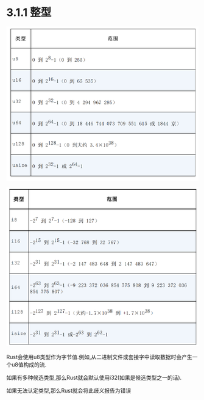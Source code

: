 # 3.1.1 整型

![Rust无符号整型](./img/Rust无符号整型.png)

![Rust有符号整型](./img/Rust有符号整型.png)

Rust会使用u8类型作为字节值.例如,从二进制文件或套接字中读取数据时会产生一个u8值构成的流.

如果有多种候选类型,那么Rust就会默认使用i32(如果是候选类型之一的话).

如果无法认定类型,那么Rust就会将此歧义报告为错误